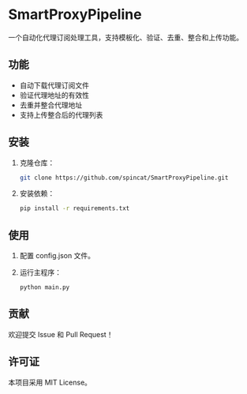 # SmartProxyPipeline

一个自动化代理订阅处理工具，支持模板化、验证、去重、整合和上传功能。

## 功能
- 自动下载代理订阅文件
- 验证代理地址的有效性
- 去重并整合代理地址
- 支持上传整合后的代理列表

## 安装
1. 克隆仓库：
   ```bash
   git clone https://github.com/spincat/SmartProxyPipeline.git

2. 安装依赖：
   ```bash
   pip install -r requirements.txt

## 使用
1. 配置 config.json 文件。

2. 运行主程序：
   ```bash
   python main.py

## 贡献
欢迎提交 Issue 和 Pull Request！

## 许可证
本项目采用 MIT License。
